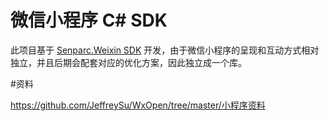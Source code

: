 # 微信小程序 C# SDK

此项目基于 [Senparc.Weixin SDK](github.com/JeffreySu/WeiXinMPSDK) 开发，由于微信小程序的呈现和互动方式相对独立，并且后期会配套对应的优化方案，因此独立成一个库。


#资料

https://github.com/JeffreySu/WxOpen/tree/master/小程序资料